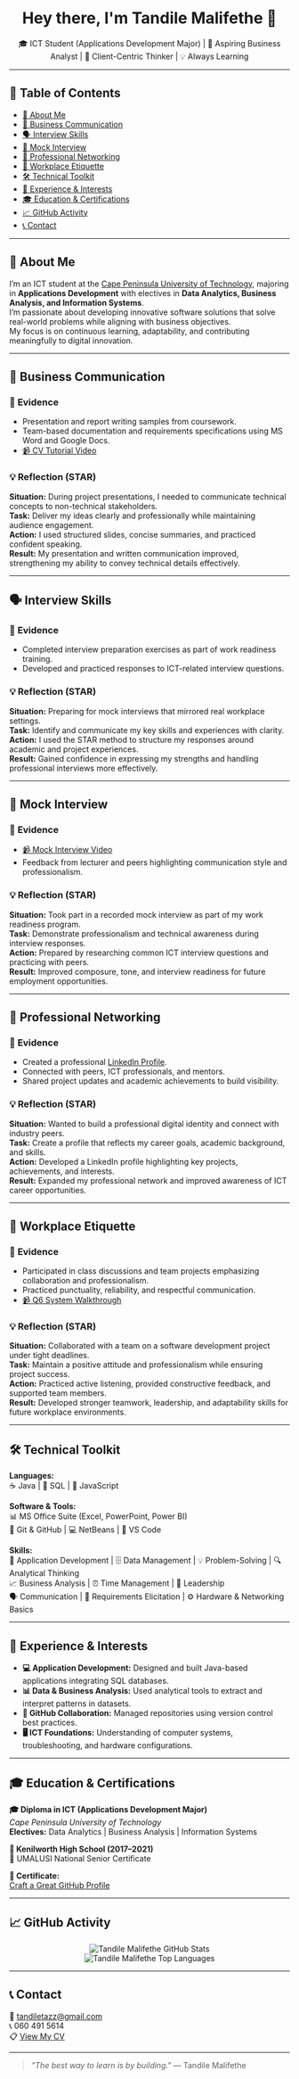 <h1 align="center">Hey there, I'm Tandile Malifethe 👋</h1>
<p align="center">🎓 ICT Student (Applications Development Major) | 💼 Aspiring Business Analyst | 🤝 Client-Centric Thinker | 💡 Always Learning</p>

---

## 🧭 Table of Contents
- [📌 About Me](#-about-me)
- [💬 Business Communication](#-business-communication)
- [🗣️ Interview Skills](#️-interview-skills)
- [🎤 Mock Interview](#-mock-interview)
- [🤝 Professional Networking](#-professional-networking)
- [🏢 Workplace Etiquette](#-workplace-etiquette)
- [🛠 Technical Toolkit](#-technical-toolkit)
- [📂 Experience & Interests](#-experience--interests)
- [🎓 Education & Certifications](#-education--certifications)
- [📈 GitHub Activity](#-github-activity)
- [📞 Contact](#-contact)

---

## 📌 About Me

I’m an ICT student at the [Cape Peninsula University of Technology](https://www.cput.ac.za), majoring in **Applications Development** with electives in **Data Analytics, Business Analysis, and Information Systems**.  
I’m passionate about developing innovative software solutions that solve real-world problems while aligning with business objectives.  
My focus is on continuous learning, adaptability, and contributing meaningfully to digital innovation.

---

## 💬 Business Communication  

### 🧾 **Evidence**
- Presentation and report writing samples from coursework.  
- Team-based documentation and requirements specifications using MS Word and Google Docs.  
- [📹 CV Tutorial Video](https://github.com/wil-it2025/cv-tutorial-TylorTazz2024/blob/main/Tandile%20Malifethe%20222602511%20(1).mp4)

### 💡 **Reflection (STAR)**
**Situation:** During project presentations, I needed to communicate technical concepts to non-technical stakeholders.  
**Task:** Deliver my ideas clearly and professionally while maintaining audience engagement.  
**Action:** I used structured slides, concise summaries, and practiced confident speaking.  
**Result:** My presentation and written communication improved, strengthening my ability to convey technical details effectively.

---

## 🗣️ Interview Skills  

### 🧾 **Evidence**
- Completed interview preparation exercises as part of work readiness training.  
- Developed and practiced responses to ICT-related interview questions.

### 💡 **Reflection (STAR)**
**Situation:** Preparing for mock interviews that mirrored real workplace settings.  
**Task:** Identify and communicate my key skills and experiences with clarity.  
**Action:** I used the STAR method to structure my responses around academic and project experiences.  
**Result:** Gained confidence in expressing my strengths and handling professional interviews more effectively.

---

## 🎤 Mock Interview  

### 🧾 **Evidence**
- [📹 Mock Interview Video](https://github.com/TylorTazz2024/TylorTazz2024/blob/main/Q5.mp4)  
- Feedback from lecturer and peers highlighting communication style and professionalism.

### 💡 **Reflection (STAR)**
**Situation:** Took part in a recorded mock interview as part of my work readiness program.  
**Task:** Demonstrate professionalism and technical awareness during interview responses.  
**Action:** Prepared by researching common ICT interview questions and practicing with peers.  
**Result:** Improved composure, tone, and interview readiness for future employment opportunities.

---

## 🤝 Professional Networking  

### 🧾 **Evidence**
- Created a professional [LinkedIn Profile](https://www.linkedin.com/in/tandile-malifethe-05b867246/).  
- Connected with peers, ICT professionals, and mentors.  
- Shared project updates and academic achievements to build visibility.

### 💡 **Reflection (STAR)**
**Situation:** Wanted to build a professional digital identity and connect with industry peers.  
**Task:** Create a profile that reflects my career goals, academic background, and skills.  
**Action:** Developed a LinkedIn profile highlighting key projects, achievements, and interests.  
**Result:** Expanded my professional network and improved awareness of ICT career opportunities.

---

## 🏢 Workplace Etiquette  

### 🧾 **Evidence**
- Participated in class discussions and team projects emphasizing collaboration and professionalism.  
- Practiced punctuality, reliability, and respectful communication.  
- [📹 Q6 System Walkthrough](https://github.com/TylorTazz2024/TylorTazz2024/blob/main/Q6.mp4)

### 💡 **Reflection (STAR)**
**Situation:** Collaborated with a team on a software development project under tight deadlines.  
**Task:** Maintain a positive attitude and professionalism while ensuring project success.  
**Action:** Practiced active listening, provided constructive feedback, and supported team members.  
**Result:** Developed stronger teamwork, leadership, and adaptability skills for future workplace environments.

---

## 🛠 Technical Toolkit  

**Languages:**  
☕ Java | 🐘 SQL | 🌟 JavaScript  

**Software & Tools:**  
📊 MS Office Suite (Excel, PowerPoint, Power BI)  
🐙 Git & GitHub | 💻 NetBeans | 📝 VS Code  

**Skills:**  
🧱 Application Development | 🗄️ Data Management | 💡 Problem-Solving | 🔍 Analytical Thinking  
📈 Business Analysis | ⏰ Time Management | 🌟 Leadership  
🗣️ Communication | 👥 Requirements Elicitation | ⚙️ Hardware & Networking Basics  

---

## 📂 Experience & Interests  

- **💻 Application Development:** Designed and built Java-based applications integrating SQL databases.  
- **📊 Data & Business Analysis:** Used analytical tools to extract and interpret patterns in datasets.  
- **🧩 GitHub Collaboration:** Managed repositories using version control best practices.  
- **🖥 ICT Foundations:** Understanding of computer systems, troubleshooting, and hardware configurations.  

---

## 🎓 Education & Certifications  

**🎓 Diploma in ICT (Applications Development Major)**  
_Cape Peninsula University of Technology_  
**Electives:** Data Analytics | Business Analysis | Information Systems  

**🏫 Kenilworth High School (2017–2021)**  
📄 UMALUSI National Senior Certificate  

**🏅 Certificate:**  
[Craft a Great GitHub Profile](https://github.com/TylorTazz2024/TylorTazz2024/blob/main/CertificateOfCompletion_Craft%20a%20Great%20GitHub%20Profile.pdf)

---

## 📈 GitHub Activity  

<p align="center">
  <img src="https://github-readme-stats.vercel.app/api?username=TylorTazz2024&show_icons=true&theme=radical" alt="Tandile Malifethe GitHub Stats"/>
  <br/>
  <img src="https://github-readme-stats.vercel.app/api/top-langs/?username=TylorTazz2024&layout=compact&theme=radical" alt="Tandile Malifethe Top Languages"/>
</p>

---

## 📞 Contact  

📧 [tandiletazz@gmail.com](mailto:tandiletazz@gmail.com)  
📞 060 491 5614  
📋 [View My CV](https://github.com/TylorTazz2024/TylorTazz2024/blob/main/Curriculum%20Vitae%20Of%20Tandile%20Malifethe.2.pdf)

---

> _"The best way to learn is by building."_ — Tandile Malifethe
